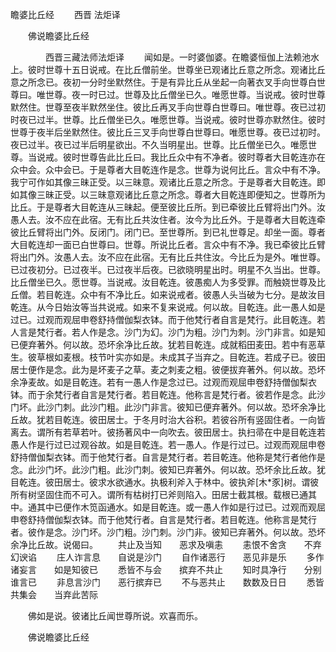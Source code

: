   瞻婆比丘经
　　西晋 法炬译




　　佛说瞻婆比丘经

　　　　西晋三藏法师法炬译
　　闻如是。一时婆伽婆。在瞻婆恒伽上法赖池水上。彼时世尊十五日说戒。在比丘僧前坐。世尊坐已观诸比丘意之所念。观诸比丘意之所念已。夜初一分时坐默然住。于是有异比丘从坐起一向著衣叉手向世尊白世尊曰。唯世尊。夜一时已过。世尊及比丘僧坐已久。唯愿世尊。当说戒。彼时世尊默然住。世尊至夜半默然坐住。彼比丘再叉手向世尊白世尊曰。唯世尊。夜已过初时夜已过半。世尊。比丘僧坐已久。唯愿世尊。当说戒。彼时世尊亦默然住。彼时世尊于夜半后坐默然住。彼比丘三叉手向世尊白世尊曰。唯愿世尊。夜已过初时。夜已过半。夜已过半后明星欲出。不久当明星出。世尊。比丘僧坐已久。唯愿世尊。当说戒。彼时世尊告此比丘曰。我比丘众中有不净者。彼时尊者大目乾连亦在众中会。众中会已。于是尊者大目乾连作是念。世尊为说何比丘。言众中有不净。我宁可作如其像三昧正受。以三昧意。观诸比丘意之所念。于是尊者大目乾连。即如其像三昧正受。以三昧意观诸比丘意之所念。尊者大目乾连即便知之。世尊所为比丘。于是尊者大目乾连从三昧起。便至彼比丘所。到已牵彼比丘臂将出门外。汝愚人去。汝不应在此宿。无有比丘共汝住者。汝今为比丘外。于是尊者大目乾连牵彼比丘臂将出门外。反闭门。闭门已。至世尊所。到已礼世尊足。却坐一面。尊者大目乾连却一面已白世尊曰。世尊。所说比丘者。言众中有不净。我已牵彼比丘臂将出门外。汝愚人去。汝不应在此宿。无有比丘共住汝。今比丘为是外。唯世尊。已过夜初分。已过夜半。已过夜半后夜。已欲晓明星出时。明星不久当出。世尊。比丘僧坐已久。愿世尊。当说戒。汝目乾连。彼愚痴人为多受罪。而触娆世尊及比丘僧。若目乾连。众中有不净比丘。如来说戒者。彼愚人头当破为七分。是故汝目乾连。从今日始汝等当共说戒。如来不复来说戒。何以故。目乾连。此一愚人如是过已。过观而观屈申卷舒持僧伽梨衣钵。而于他梵行者自言是梵行。此目乾连。若人言是梵行者。若人作是念。沙门为幻。沙门为粗。沙门为刺。沙门非言。如是知已便弃著外。何以故。恐坏余净比丘故。犹若目乾连。成就稻田麦田。若中有恶草生。彼草根如麦根。枝节叶实亦如是。未成其子当弃之。目乾连。若成子已。彼田居士便作是念。此为是坏麦子之草。麦之刺麦之粗。彼便拔弃著外。何以故。恐坏余净麦故。如是目乾连。若有一愚人作是念过已。过观而观屈申卷舒持僧伽梨衣钵。而于余梵行者自言是梵行者。若目乾连。他称言是梵行者。彼若作是念。此沙门坏。此沙门刺。此沙门粗。此沙门非言。彼知已便弃著外。何以故。恐坏余净比丘故。犹若目乾连。彼田居士。于冬月时治大谷积。若彼谷所有竖固住者。一向皆离去。谓所有若草若叶。彼扬著风中一向吹去。彼田居士。执扫帚在中是目乾连若愚人作是行过已过观谷故。如是目乾连。若一愚人。作是行过已。过观而观屈申卷舒持僧伽梨衣钵。而于他梵行者。自言是梵行者。若目乾连。他称是梵行者他作是念。此沙门坏。此沙门粗。此沙门刺。彼知已弃著外。何以故。恐坏余比丘故。犹目乾连。彼田居士。彼求水欲通水。执极利斧入于林中。彼执斧[木*豕]树。谓彼所有树坚固住而不可入。谓所有枯树打已斧则陷入。田居士截其根。载根已通其中。通其中已便作木笕函通水。如是目乾连。或一愚人作如是行过已。过观而观屈申卷舒持僧伽梨衣钵。而于他梵行者。自言是梵行者。若目乾连。他称言是梵行者。彼作是念。沙门坏。沙门粗。沙门刺。沙门非。彼知已弃著外。何以故。恐坏余净比丘故。说偈曰。
　　共止及当知　　恶求及嗔恚
　　恚恨不舍贪　　不弃幻谀谄
　　庄人诈言息　　自说是沙门
　　自作诸恶行　　恶见非是乐
　　多作诸妄言　　如是知彼已
　　悉皆不与会　　摈弃不共止
　　知时具净行　　分别谁言已
　　非息言沙门　　恶行摈弃已
　　不与恶共止　　数数及日日
　　悉皆共集会　　当弃此苦际

　　佛如是说。彼诸比丘闻世尊所说。欢喜而乐。

　　佛说瞻婆比丘经


